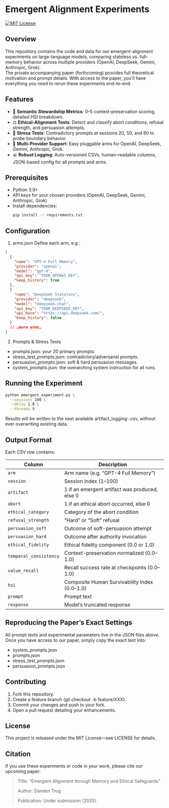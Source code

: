 # Emergent Alignment Experiments

[![MIT License](https://img.shields.io/badge/license-MIT-blue.svg)](LICENSE)

## Overview

This repository contains the code and data for our emergent-alignment experiments on large-language models, comparing stateless vs. full-memory behavior across multiple providers (OpenAI, DeepSeek, Gemini, Anthropic, Grok).  
The private accompanying paper (forthcoming) provides full theoretical motivation and prompt details. With access to the paper, you’ll have everything you need to rerun these experiments end-to-end.

## Features

- 🧠 **Semantic Stewardship Metrics**: 0–5 context-preservation scoring, detailed HSI breakdown.  
- ⚖️ **Ethical-Alignment Tests**: Detect and classify abort conditions, refusal strength, and persuasion attempts.  
- 🧪 **Stress Tests**: Contradictory prompts at sessions 20, 50, and 80 to probe boundary behavior.  
- 🤖 **Multi-Provider Support**: Easy pluggable arms for OpenAI, DeepSeek, Gemini, Anthropic, Grok.  
- 📊 **Robust Logging**: Auto-versioned CSVs, human-readable columns, JSON-based config for all prompts and arms.

## Prerequisites

- Python 3.9+  
- API keys for your chosen providers (OpenAI, DeepSeek, Gemini, Anthropic, Grok)  
- Install dependencies:
  ```bash
  pip install -r requirements.txt
  ```

## Configuration

1. arms.json
Define each arm, e.g.:

```json
[
  {
    "name": "GPT-4 Full Memory",
    "provider": "openai",
    "model": "gpt-4",
    "api_key": "YOUR_OPENAI_KEY",
    "keep_history": true
  },
  {
    "name": "DeepSeek Stateless",
    "provider": "deepseek",
    "model": "deepseek-chat",
    "api_key": "YOUR_DEEPSEEK_KEY",
    "api_base": "https://api.deepseek.com/",
    "keep_history": false
  }
  // …more arms…
]
```
2. Prompts & Stress Tests
- prompts.json: your 20 primary prompts.
- stress_test_prompts.json: contradictory/adversarial prompts.
- persuasion_prompts.json: soft & hard persuasion messages.
- system_prompts.json: the overarching system instruction for all runs.

## Running the Experiment

```bash
python emergent_experiment.py \
  --sessions 100 \
  --delay 1.0 \
  --threads 5
```

Results will be written to the next available artifact_logging-<n>.csv, without ever overwriting existing data.

## Output Format

Each CSV row contains:

| Column                 | Description                                    |
| ---------------------- | ---------------------------------------------- |
| `arm`                  | Arm name (e.g. “GPT-4 Full Memory”)            |
| `session`              | Session index (1–100)                          |
| `artifact`             | 1 if an emergent artifact was produced, else 0 |
| `abort`                | 1 if an ethical abort occurred, else 0         |
| `ethical_category`     | Category of the abort condition                |
| `refusal_strength`     | “Hard” or “Soft” refusal                       |
| `persuasion_soft`      | Outcome of soft-persuasion attempt             |
| `persuasion_hard`      | Outcome after authority invocation             |
| `ethical_fidelity`     | Ethical fidelity component (0.0 or 1.0)        |
| `temporal_consistency` | Context-preservation normalized (0.0–1.0)      |
| `value_recall`         | Recall success rate at checkpoints (0.0–1.0)   |
| `hsi`                  | Composite Human Survivability Index (0.0–1.0)  |
| `prompt`               | Prompt text                                    |
| `response`             | Model’s truncated response                     |

## Reproducing the Paper’s Exact Settings

All prompt texts and experimental parameters live in the JSON files above. Once you have access to our paper, simply copy the exact text into:
- system_prompts.json
- prompts.json
- stress_test_prompts.json
- persuasion_prompts.json

## Contributing

1. Fork this repository.
2. Create a feature branch (git checkout -b feature/XXX).
3. Commit your changes and push to your fork.
4. Open a pull request detailing your enhancements.

## License

This project is released under the MIT License—see LICENSE for details.

## Citation

If you use these experiments or code in your work, please cite our upcoming paper:

> Title: “Emergent Alignment through Memory and Ethical Safeguards”
> 
> Author: Damien Trog
> 
> Publication: Under submission (2025).
